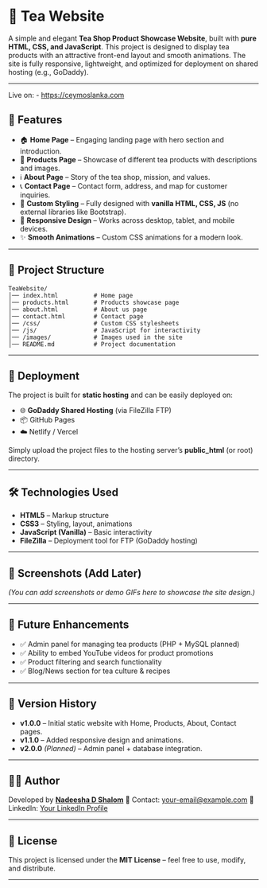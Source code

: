 # 🍵 Tea Website

A simple and elegant **Tea Shop Product Showcase Website**, built with **pure HTML, CSS, and JavaScript**.
This project is designed to display tea products with an attractive front-end layout and smooth animations. The site is fully responsive, lightweight, and optimized for deployment on shared hosting (e.g., GoDaddy).

---
Live on: - https://ceymoslanka.com

## 📌 Features

* 🏠 **Home Page** – Engaging landing page with hero section and introduction.
* 🍃 **Products Page** – Showcase of different tea products with descriptions and images.
* ℹ️ **About Page** – Story of the tea shop, mission, and values.
* 📞 **Contact Page** – Contact form, address, and map for customer inquiries.
* 🎨 **Custom Styling** – Fully designed with **vanilla HTML, CSS, JS** (no external libraries like Bootstrap).
* 📱 **Responsive Design** – Works across desktop, tablet, and mobile devices.
* ✨ **Smooth Animations** – Custom CSS animations for a modern look.

---

## 📂 Project Structure

```
TeaWebsite/
│── index.html          # Home page  
│── products.html       # Products showcase page  
│── about.html          # About us page  
│── contact.html        # Contact page  
│── /css/               # Custom CSS stylesheets  
│── /js/                # JavaScript for interactivity  
│── /images/            # Images used in the site  
│── README.md           # Project documentation  
```

---

## 🚀 Deployment

The project is built for **static hosting** and can be easily deployed on:

* 🌐 **GoDaddy Shared Hosting** (via FileZilla FTP)
* 📦 GitHub Pages
* ☁️ Netlify / Vercel

Simply upload the project files to the hosting server’s **public_html** (or root) directory.

---

## 🛠️ Technologies Used

* **HTML5** – Markup structure
* **CSS3** – Styling, layout, animations
* **JavaScript (Vanilla)** – Basic interactivity
* **FileZilla** – Deployment tool for FTP (GoDaddy hosting)

---

## 📸 Screenshots (Add Later)

*(You can add screenshots or demo GIFs here to showcase the site design.)*

---

## 🔮 Future Enhancements

* ✅ Admin panel for managing tea products (PHP + MySQL planned)
* ✅ Ability to embed YouTube videos for product promotions
* ✅ Product filtering and search functionality
* ✅ Blog/News section for tea culture & recipes

---

## 📜 Version History

* **v1.0.0** – Initial static website with Home, Products, About, Contact pages.
* **v1.1.0** – Added responsive design and animations.
* **v2.0.0** *(Planned)* – Admin panel + database integration.

---

## 👨‍💻 Author

Developed by **[Nadeesha D Shalom](https://github.com/Nadeesha-D-Shalom)**
📧 Contact: [your-email@example.com](mailto:your-email@example.com)
🔗 LinkedIn: [Your LinkedIn Profile](https://linkedin.com/in/...)

---

## 📄 License

This project is licensed under the **MIT License** – feel free to use, modify, and distribute.

---


